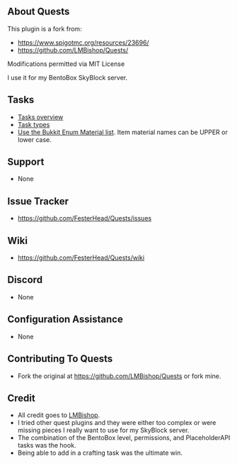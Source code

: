 ## About Quests
This plugin is a fork from:
- https://www.spigotmc.org/resources/23696/ 
- https://github.com/LMBishop/Quests/               
                                                     
Modifications permitted via MIT License             

I use it for my BentoBox SkyBlock server.

## Tasks
- [Tasks overview](https://github.com/FesterHead/Quests/wiki/Tasks-overview)
- [Task types](https://github.com/FesterHead/Quests/wiki/Task-types)
- [Use the Bukkit Enum Material list](https://hub.spigotmc.org/javadocs/bukkit/org/bukkit/Material.html).  Item material names can be UPPER or lower case.  

## Support
- None

## Issue Tracker
- https://github.com/FesterHead/Quests/issues

## Wiki
- https://github.com/FesterHead/Quests/wiki

## Discord
- None

## Configuration Assistance
- None

## Contributing To Quests
- Fork the original at https://github.com/LMBishop/Quests or fork mine.

## Credit
- All credit goes to [LMBishop](https://github.com/LMBishop).
- I tried other quest plugins and they were either too complex or were missing pieces I really want to use for my SkyBlock server.
- The combination of the BentoBox level, permissions, and PlaceholderAPI tasks was the hook.
- Being able to add in a crafting task was the ultimate win.
